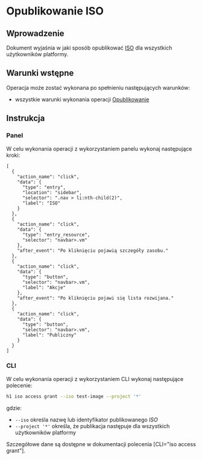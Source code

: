 # Opublikowanie ISO

## Wprowadzenie

Dokument wyjaśnia w jaki sposób opublikować [ISO](/resource/storage/iso.md) dla wszystkich użytkowników platformy.

## Warunki wstępne

Operacja może zostać wykonana po spełnieniu następujących warunków:

* wszystkie warunki wykonania operacji [Opublikowanie](/resource/storage/iso.md#opublikowanie)

## Instrukcja

### Panel

W celu wykonania operacji z wykorzystaniem panelu wykonaj następujące kroki:

```guide
[
  {
    "action_name": "click",
    "data": {
      "type": "entry",
      "location": "sidebar",
      "selector": ".nav > li:nth-child(2)",
      "label": "ISO"
    }
  },
  {
    "action_name": "click",
    "data": {
      "type": "entry_resource",
      "selector": "navbar>.vm"
    },
    "after_event": "Po kliknięciu pojawią szczegóły zasobu."
  },
  {
    "action_name": "click",
    "data": {
      "type": "button",
      "selector": "navbar>.vm",
      "label": "Akcje"
    },
    "after_event": "Po kliknięciu pojawi się lista rozwijana."
  },
  {
    "action_name": "click",
    "data": {
      "type": "button",
      "selector": "navbar>.vm",
      "label": "Publiczny"
    }
  }
]
```

### CLI

W celu wykonania operacji z wykorzystaniem CLI wykonaj następujące polecenie:

```bash
h1 iso access grant --iso test-image --project '*'
```

gdzie:

 * ```--iso``` określa nazwę lub identyfikator publikowanego *ISO*
 * ```--project '*'``` określa, że publikacja następuje dla wszystkich użytkowników platformy

Szczegółowe dane są dostępne w dokumentacji polecenia [CLI="iso access grant"].
